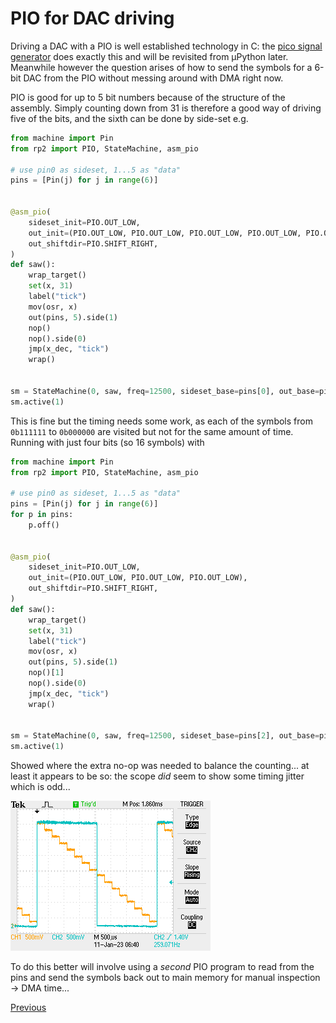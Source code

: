 # PIO for DAC driving

Driving a DAC with a PIO is well established technology in C: the [pico signal generator](https://github.com/graeme-winter/pico-signal-generator) does exactly this and will be revisited from µPython later. Meanwhile however the question arises of how to send the symbols for a 6-bit DAC from the PIO without messing around with DMA right now.

PIO is good for up to 5 bit numbers because of the structure of the assembly. Simply counting down from 31 is therefore a good way of driving five of the bits, and the sixth can be done by side-set e.g.

```python
from machine import Pin
from rp2 import PIO, StateMachine, asm_pio

# use pin0 as sideset, 1...5 as "data"
pins = [Pin(j) for j in range(6)]


@asm_pio(
    sideset_init=PIO.OUT_LOW,
    out_init=(PIO.OUT_LOW, PIO.OUT_LOW, PIO.OUT_LOW, PIO.OUT_LOW, PIO.OUT_LOW),
    out_shiftdir=PIO.SHIFT_RIGHT,
)
def saw():
    wrap_target()
    set(x, 31)
    label("tick")
    mov(osr, x)
    out(pins, 5).side(1)
    nop()
    nop().side(0)
    jmp(x_dec, "tick")
    wrap()


sm = StateMachine(0, saw, freq=12500, sideset_base=pins[0], out_base=pins[1])
sm.active(1)
```

This is fine but the timing needs some work, as each of the symbols from `0b111111` to `0b000000` are visited but not for the same amount of time. Running with just four bits (so 16 symbols) with

```python
from machine import Pin
from rp2 import PIO, StateMachine, asm_pio

# use pin0 as sideset, 1...5 as "data"
pins = [Pin(j) for j in range(6)]
for p in pins:
    p.off()


@asm_pio(
    sideset_init=PIO.OUT_LOW,
    out_init=(PIO.OUT_LOW, PIO.OUT_LOW, PIO.OUT_LOW),
    out_shiftdir=PIO.SHIFT_RIGHT,
)
def saw():
    wrap_target()
    set(x, 31)
    label("tick")
    mov(osr, x)
    out(pins, 5).side(1)
    nop()[1]
    nop().side(0)
    jmp(x_dec, "tick")
    wrap()


sm = StateMachine(0, saw, freq=12500, sideset_base=pins[2], out_base=pins[3])
sm.active(1)
```

Showed where the extra no-op was needed to balance the counting... at least it appears to be so: the scope _did_ seem to show some timing jitter which is odd...

![Oscilloscope trace](./F0067TEK.png)

To do this better will involve using a _second_ PIO program to read from the pins and send the symbols back out to main memory for manual inspection -> DMA time...

[Previous](./2023-01-10.md)
